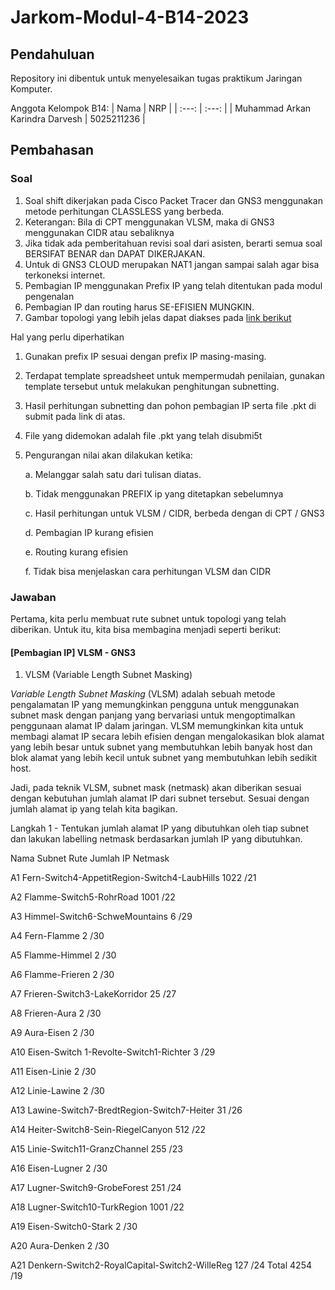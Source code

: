 # Jarkom-Modul-4-B14-2023

## Pendahuluan

Repository ini dibentuk untuk menyelesaikan tugas praktikum Jaringan Komputer.

Anggota Kelompok B14:
| Nama | NRP |
| :---: | :---: |
| Muhammad Arkan Karindra Darvesh | 5025211236 |

## Pembahasan

### Soal
1. Soal shift dikerjakan pada Cisco Packet Tracer dan GNS3 menggunakan metode perhitungan CLASSLESS yang berbeda.
2. Keterangan: Bila di CPT menggunakan VLSM, maka di GNS3 menggunakan CIDR atau sebaliknya
3. Jika tidak ada pemberitahuan revisi soal dari asisten, berarti semua soal BERSIFAT BENAR dan DAPAT DIKERJAKAN.
4. Untuk di GNS3 CLOUD merupakan NAT1 jangan sampai salah agar bisa terkoneksi internet.
5. Pembagian IP menggunakan Prefix IP yang telah ditentukan pada modul pengenalan
6. Pembagian IP dan routing harus SE-EFISIEN MUNGKIN.
7. Gambar topologi yang lebih jelas dapat diakses pada <a href="https://drive.google.com/file/d/1VmJXOyEoWru1tfXISOgoJiPfE1hpbptM/view?usp=sharing">link berikut</a>



Hal yang perlu diperhatikan

1. Gunakan prefix IP sesuai dengan prefix IP masing-masing.
2. Terdapat template spreadsheet untuk mempermudah penilaian, gunakan template tersebut untuk melakukan penghitungan subnetting.
3. Hasil perhitungan subnetting dan pohon pembagian IP serta file .pkt di submit pada link di atas.
4. File yang didemokan adalah file .pkt yang telah disubmi5t
5. Pengurangan nilai akan dilakukan ketika:
   
   a. Melanggar salah satu dari tulisan diatas.

   b. Tidak menggunakan PREFIX ip yang ditetapkan sebelumnya

   c. Hasil perhitungan untuk VLSM / CIDR, berbeda dengan di CPT / GNS3

   d. Pembagian IP kurang efisien

   e. Routing kurang efisien

   f. Tidak bisa menjelaskan cara perhitungan VLSM dan CIDR


### Jawaban

Pertama, kita perlu membuat rute subnet untuk topologi yang telah diberikan.
Untuk itu, kita bisa membagina menjadi seperti berikut:


#### [Pembagian IP] VLSM - GNS3
1. VLSM (Variable Length Subnet Masking)

_Variable Length Subnet Masking_ (VLSM) adalah sebuah metode pengalamatan IP yang memungkinkan pengguna untuk menggunakan subnet mask dengan panjang yang bervariasi untuk mengoptimalkan penggunaan alamat IP dalam jaringan. VLSM memungkinkan kita untuk membagi alamat IP secara lebih efisien dengan mengalokasikan blok alamat yang lebih besar untuk subnet yang membutuhkan lebih banyak host dan blok alamat yang lebih kecil untuk subnet yang membutuhkan lebih sedikit host.

Jadi, pada teknik VLSM, subnet mask (netmask) akan diberikan sesuai dengan kebutuhan jumlah alamat IP dari subnet tersebut. Sesuai dengan jumlah alamat ip yang telah kita bagikan.

Langkah 1 - Tentukan jumlah alamat IP yang dibutuhkan oleh tiap subnet dan lakukan labelling netmask berdasarkan jumlah IP yang dibutuhkan.


Nama Subnet	Rute	Jumlah IP	Netmask

A1	Fern-Switch4-AppetitRegion-Switch4-LaubHills	1022	/21

A2	Flamme-Switch5-RohrRoad	1001	/22

A3	Himmel-Switch6-SchweMountains	6	/29

A4	Fern-Flamme	2	/30

A5	Flamme-Himmel	2	/30

A6	Flamme-Frieren	2	/30

A7	Frieren-Switch3-LakeKorridor	25	/27

A8	Frieren-Aura	2	/30

A9	Aura-Eisen	2	/30

A10	Eisen-Switch 1-Revolte-Switch1-Richter	3	/29

A11	Eisen-Linie	2	/30

A12	Linie-Lawine	2	/30

A13	Lawine-Switch7-BredtRegion-Switch7-Heiter	31	/26

A14	Heiter-Switch8-Sein-RiegelCanyon	512	/22

A15	Linie-Switch11-GranzChannel	255	/23

A16	Eisen-Lugner	2	/30

A17	Lugner-Switch9-GrobeForest	251	/24

A18	Lugner-Switch10-TurkRegion	1001	/22

A19	Eisen-Switch0-Stark	2	/30

A20	Aura-Denken	2	/30

A21	Denkern-Switch2-RoyalCapital-Switch2-WilleReg	127	/24
Total		4254	/19
